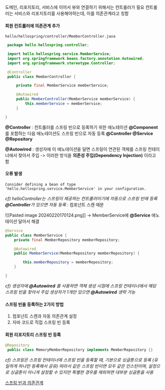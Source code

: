 도메인, 리포지토리, 서비스에 이어서 뷰와 연결하기 위해서는 컨트롤러가 필요
컨트롤러는 서비스와 리포지토리를 사용해야하는데, 이를 의존관계라고 칭함

#### 회원 컨트롤러에 의존관계 추가
`hello/hellospring/controller/MemberController.java`
```java
 package hello.hellospring.controller;

 import hello.hellospring.service.MemberService;
 import org.springframework.beans.factory.annotation.Autowired;
 import org.springframework.stereotype.Controller;

 @Controller 
 public class MemberController {

     private final MemberService memberService;

     @Autowired     
     public MemberController(MemberService memberService) {
         this.memberService = memberService;
     }

}
```
**@Controller**
	: 컨트롤러를 스프링 빈으로 등록하기 위한 애노테이션
	**@Component** 를 포함하는 다음 애노테이션도 스프링 빈으로 자동 등록
	**@Controller  @Service  @Repository**
	
**@Autowired**
	: 생성자에 이 애노테이션을 달면 스프링이 연관된 객체를 스프링 컨테이너에서 찾아서 주입 
	-> 이러한 방식을 **의존성 주입(Dependency  Injection)** 이라고 함
#### 오류 발생
`Consider defining a bean of type 'hello.hellospring.service.MemberService' in your configuration.`

*cf) helloController는 스프링이 제공하는 컨트롤러이기에 자동으로 스프링 빈에 등록
**@Controller**가 있으면 자동 등록* : 컴포넌트 스캔 때문

![[Pasted image 20240220170124.png]]
-> MemberService에 **@Service** 애노테이션 달아서 해결
```java
@Service
public class MemberService {
    private final MemberRepository memberRepository;

    @Autowired    
    public MemberService(MemberRepository memberRepository) {

        this.memberRepository = memberRepository;
    }

}
```

*cf) 생성자에  **@Autowired** 를 사용하면 객체 생성 시점에 스프링 컨테이너에서 해당 스프링 빈을 찾아서 주입
생성자가 1개만 있으면  **@Autowired** 생략 가능*

#### 스프링 빈을 등록하는 2가지 방법
1. 컴포넌트 스캔과 자동 의존관계 설정
2. 자바 코드로 직접 스프링 빈 등록

#### 회원 리포지토리 스프링 빈 등록
```java
@Repository
 public class MemoryMemberRepository implements MemberRepository {}
 ```
*cf) 스프링은 스프링 컨테이너에 스프링 빈을 등록할 때, 기본으로 싱글톤으로 등록 (유일하게 하나만 등록해서 공유)
따라서 같은 스프링 빈이면 모두 같은 인스턴이며, 설정으로 싱글톤이 아니게 설정할 수 있지만 특별한 경우를 제외하면 대부분 싱글톤을 사용*

[스프링 빈과 의존관계](https://veneas.tistory.com/entry/%EC%BD%94%EB%93%9C%EB%A1%9C-%EB%B0%B0%EC%9A%B0%EB%8A%94-%EC%8A%A4%ED%94%84%EB%A7%81-%EB%B6%80%ED%8A%B8-4-%EC%8A%A4%ED%94%84%EB%A7%81-%EB%B9%88%EA%B3%BC-%EC%9D%98%EC%A1%B4%EA%B4%80%EA%B3%84-%EC%BB%B4%ED%8F%AC%EB%84%8C%ED%8A%B8-%EC%8A%A4%EC%BA%94%EA%B3%BC-%EC%9E%90%EB%8F%99-%EC%9D%98%EC%A1%B4%EA%B4%80%EA%B3%84-%EC%84%A4%EC%A0%95)
